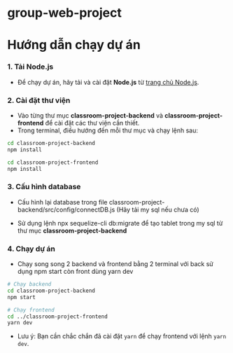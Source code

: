 # group-web-project

# Hướng dẫn chạy dự án

### 1. Tải Node.js
- Để chạy dự án, hãy tải và cài đặt **Node.js** từ [trang chủ Node.js](https://nodejs.org/).

### 2. Cài đặt thư viện
- Vào từng thư mục **classroom-project-backend** và **classroom-project-frontend** để cài đặt các thư viện cần thiết.
- Trong terminal, điều hướng đến mỗi thư mục và chạy lệnh sau:

```bash
cd classroom-project-backend
npm install

cd classroom-project-frontend
npm install
```

### 3. Cấu hình database
- Cấu hình lại database trong file classroom-project-backend/src/config/connectDB.js (Hãy tải my sql nếu chưa có)

- Sử dụng lệnh npx sequelize-cli db:migrate để tạo tablet trong my sql từ thư mục **classroom-project-backend**

### 4. Chạy dự án
- Chạy song song 2 backend và frontend bằng 2 terminal với back sử dụng npm start còn front dùng yarn dev
```bash
# Chạy backend
cd classroom-project-backend
npm start

# Chạy frontend
cd ../classroom-project-frontend
yarn dev
```

- Lưu ý: Bạn cần chắc chắn đã cài đặt `yarn` để chạy frontend với lệnh `yarn dev`.